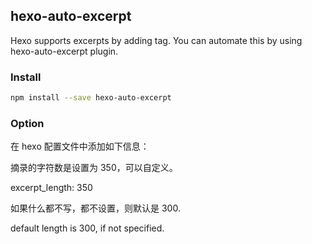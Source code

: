 ## hexo-auto-excerpt

Hexo supports excerpts by adding <!-- more --> tag. You can automate this by using hexo-auto-excerpt plugin.

### Install

```sh
npm install --save hexo-auto-excerpt
```

### Option

在 hexo 配置文件中添加如下信息：

摘录的字符数是设置为 350，可以自定义。

excerpt_length: 350

如果什么都不写，都不设置，则默认是 300.

default length is 300, if not specified.
